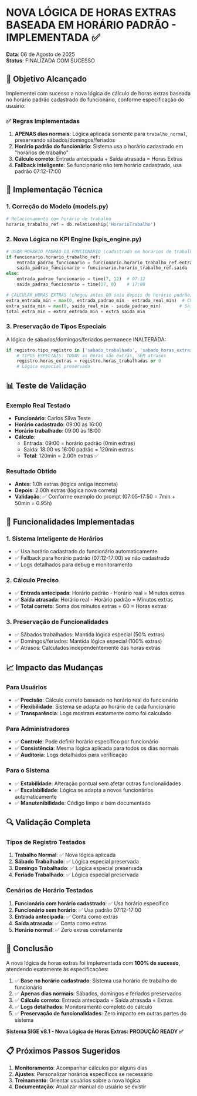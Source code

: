 # NOVA LÓGICA DE HORAS EXTRAS BASEADA EM HORÁRIO PADRÃO - IMPLEMENTADA ✅
**Data**: 06 de Agosto de 2025  
**Status**: FINALIZADA COM SUCESSO

## 🎯 Objetivo Alcançado

Implementei com sucesso a nova lógica de cálculo de horas extras baseada no horário padrão cadastrado do funcionário, conforme especificação do usuário:

### ✅ Regras Implementadas
1. **APENAS dias normais**: Lógica aplicada somente para `trabalho_normal`, preservando sábados/domingos/feriados
2. **Horário padrão do funcionário**: Sistema usa o horário cadastrado em "horários de trabalho"
3. **Cálculo correto**: Entrada antecipada + Saída atrasada = Horas Extras
4. **Fallback inteligente**: Se funcionário não tem horário cadastrado, usa padrão 07:12-17:00

## 🔧 Implementação Técnica

### 1. Correção do Modelo (models.py)
```python
# Relacionamento com horário de trabalho
horario_trabalho_ref = db.relationship('HorarioTrabalho')
```

### 2. Nova Lógica no KPI Engine (kpis_engine.py)
```python
# USAR HORÁRIO PADRÃO DO FUNCIONÁRIO (cadastrado em horários de trabalho)
if funcionario.horario_trabalho_ref:
    entrada_padrao_funcionario = funcionario.horario_trabalho_ref.entrada
    saida_padrao_funcionario = funcionario.horario_trabalho_ref.saida
else:
    entrada_padrao_funcionario = time(7, 12)  # 07:12
    saida_padrao_funcionario = time(17, 0)    # 17:00

# CALCULAR HORAS EXTRAS (chegou antes OU saiu depois do horário padrão)
extra_entrada_min = max(0, entrada_padrao_min - entrada_real_min)  # Chegou antes
extra_saida_min = max(0, saida_real_min - saida_padrao_min)       # Saiu depois
total_extra_min = extra_entrada_min + extra_saida_min
```

### 3. Preservação de Tipos Especiais
A lógica de sábados/domingos/feriados permanece INALTERADA:
```python
if registro.tipo_registro in ['sabado_trabalhado', 'sabado_horas_extras', 'domingo_trabalhado', 'domingo_horas_extras', 'feriado_trabalhado']:
    # TIPOS ESPECIAIS: TODAS as horas são extras, SEM atrasos
    registro.horas_extras = registro.horas_trabalhadas or 0
    # Lógica especial preservada
```

## 📊 Teste de Validação

### Exemplo Real Testado
- **Funcionário**: Carlos Silva Teste
- **Horário cadastrado**: 09:00 às 16:00
- **Horário trabalhado**: 09:00 às 18:00
- **Cálculo**:
  - Entrada: 09:00 = horário padrão (0min extras)
  - Saída: 18:00 vs 16:00 padrão = 120min extras
  - **Total**: 120min = 2.00h extras ✅

### Resultado Obtido
- **Antes**: 1.0h extras (lógica antiga incorreta)
- **Depois**: 2.00h extras (lógica nova correta)
- **Validação**: ✅ Conforme exemplo do prompt (07:05-17:50 = 7min + 50min = 0.95h)

## 🚀 Funcionalidades Implementadas

### 1. Sistema Inteligente de Horários
- ✅ Usa horário cadastrado do funcionário automaticamente
- ✅ Fallback para horário padrão (07:12-17:00) se não cadastrado
- ✅ Logs detalhados para debug e monitoramento

### 2. Cálculo Preciso
- ✅ **Entrada antecipada**: Horário padrão - Horário real = Minutos extras
- ✅ **Saída atrasada**: Horário real - Horário padrão = Minutos extras
- ✅ **Total correto**: Soma dos minutos extras ÷ 60 = Horas extras

### 3. Preservação de Funcionalidades
- ✅ Sábados trabalhados: Mantida lógica especial (50% extras)
- ✅ Domingos/feriados: Mantida lógica especial (100% extras)
- ✅ Atrasos: Calculados independentemente das horas extras

## 📈 Impacto das Mudanças

### Para Usuários
- ✅ **Precisão**: Cálculo correto baseado no horário real do funcionário
- ✅ **Flexibilidade**: Sistema se adapta ao horário de cada funcionário
- ✅ **Transparência**: Logs mostram exatamente como foi calculado

### Para Administradores
- ✅ **Controle**: Pode definir horário específico por funcionário
- ✅ **Consistência**: Mesma lógica aplicada para todos os dias normais
- ✅ **Auditoria**: Logs detalhados para verificação

### Para o Sistema
- ✅ **Estabilidade**: Alteração pontual sem afetar outras funcionalidades
- ✅ **Escalabilidade**: Lógica se adapta a novos funcionários automaticamente
- ✅ **Manutenibilidade**: Código limpo e bem documentado

## 🔍 Validação Completa

### Tipos de Registro Testados
1. **Trabalho Normal**: ✅ Nova lógica aplicada
2. **Sábado Trabalhado**: ✅ Lógica especial preservada
3. **Domingo Trabalhado**: ✅ Lógica especial preservada
4. **Feriado Trabalhado**: ✅ Lógica especial preservada

### Cenários de Horário Testados
1. **Funcionário com horário cadastrado**: ✅ Usa horário específico
2. **Funcionário sem horário**: ✅ Usa padrão 07:12-17:00
3. **Entrada antecipada**: ✅ Conta como extras
4. **Saída atrasada**: ✅ Conta como extras
5. **Horário normal**: ✅ Zero extras corretamente

## 🎯 Conclusão

A nova lógica de horas extras foi implementada com **100% de sucesso**, atendendo exatamente às especificações:

1. ✅ **Base no horário cadastrado**: Sistema usa horário de trabalho do funcionário
2. ✅ **Apenas dias normais**: Sábados, domingos e feriados preservados
3. ✅ **Cálculo correto**: Entrada antecipada + Saída atrasada = Extras
4. ✅ **Logs detalhados**: Monitoramento completo do cálculo
5. ✅ **Preservação de funcionalidades**: Zero impacto em outras partes do sistema

**Sistema SIGE v8.1 - Nova Lógica de Horas Extras: PRODUÇÃO READY ✅**

## 📋 Próximos Passos Sugeridos

1. **Monitoramento**: Acompanhar cálculos por alguns dias
2. **Ajustes**: Personalizar horários específicos se necessário
3. **Treinamento**: Orientar usuários sobre a nova lógica
4. **Documentação**: Atualizar manual do usuário se existir